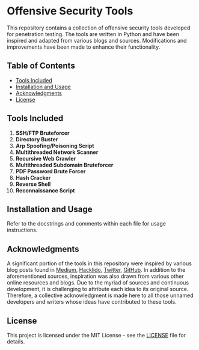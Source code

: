# Offensive Security Tools

This repository contains a collection of offensive security tools developed for penetration testing. The tools are written in Python and have been inspired and adapted from various blogs and sources. Modifications and improvements have been made to enhance their functionality.

## Table of Contents

- [Tools Included](#tools-included)
- [Installation and Usage](#installation-and-usage)
- [Acknowledgments](#acknowledgments)
- [License](#license)

## Tools Included

1. **SSH/FTP Bruteforcer**
2. **Directory Buster** 
3. **Arp Spoofing/Poisoning Script**
4. **Multithreaded Network Scanner**
5. **Recursive Web Crawler**
6. **Multithreaded Subdomain Bruteforcer**
7. **PDF Password Brute Forcer**
8. **Hash Cracker**
9. **Reverse Shell**
10. **Reconnaissance Script**

## Installation and Usage

Refer to the docstrings and comments within each file for usage instructions.

## Acknowledgments

A significant portion of the tools in this repository were inspired by various blog posts found in [Medium](https://medium.com/), [Hacklido](https://hacklido.com/lists/5), [Twitter](https://twitter.com/), [GitHub](https://github.com/). In addition to the aforementioned sources, inspiration was also drawn from various other online resources and blogs. Due to the myriad of sources and continuous development, it is challenging to attribute each idea to its original source. Therefore, a collective acknowledgment is made here to all those unnamed developers and writers whose ideas have contributed to these tools.

## License

This project is licensed under the MIT License - see the [LICENSE](LICENSE) file for details.

